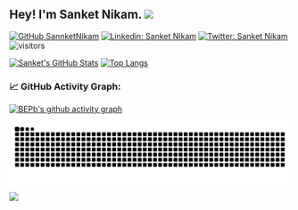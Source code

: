 ## Hey! I'm Sanket Nikam. <img src="https://media.giphy.com/media/hvRJCLFzcasrR4ia7z/giphy.gif" width="25px">

[![GitHub SannketNikam](https://img.shields.io/github/followers/SannketNikam?label=follow&style=social)](https://github.com/SannketNikam)
[![Linkedin: Sanket Nikam](https://img.shields.io/badge/-SannketNikam-blue?style=flat-square&logo=Linkedin&logoColor=white&link=https://www.linkedin.com/in/SannketNikam/)](https://www.linkedin.com/in/SannketNikam/)
[![Twitter: Sanket Nikam](https://img.shields.io/twitter/follow/SannketNikam?style=social)](https://twitter.com/SannketNikam)
<img src="https://visitor-badge.laobi.icu/badge?page_id=SannketNikam.SannketNikam" alt="visitors"/>

[![Sanket's GitHub Stats](https://github-readme-stats.vercel.app/api?username=SannketNikam&hide=issues&count_private=true&show_icons=true&theme=calm)](https://github.com/SannketNikam/github-readme-stats)
[![Top Langs](https://github-readme-stats.vercel.app/api/top-langs/?username=SannketNikam&layout=compact&theme=calm)](https://github.com/SannketNikam/github-readme-stats)

### 📈 GitHub Activity Graph:
[![BEPb's github activity graph](https://github-readme-activity-graph.cyclic.app/graph?username=SannketNikam&theme=github-compact)](https://github.com/SannketNikam/github-readme-activity-graph)

<!--   profile-green-animate -->
<!-- ![](profile-green-animate.svg) -->

<!--   grid-snake -->
![](https://github.com/BEPb/BEPb/blob/output/github-contribution-grid-snake.svg)

<!-- Bottom Down SVG -->
![](https://github.com/BEPb/BEPb/blob/main/assets/Bottom_down.svg)

<!--
**SannketNikam/SannketNikam** is a ✨ _special_ ✨ repository because its `README.md` (this file) appears on your GitHub profile.

Here are some ideas to get you started:

- 🔭 I’m currently working on ...
- 🌱 I’m currently learning ...
- 👯 I’m looking to collaborate on ...
- 🤔 I’m looking for help with ...
- 💬 Ask me about ...
- 📫 How to reach me: ...
- 😄 Pronouns: ...
- ⚡ Fun fact: ...
-->
